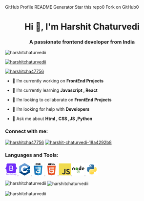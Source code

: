 GitHub Profile README Generator
Star this repo0
Fork on GitHub0
<h1 align="center">Hi 👋, I'm Harshit Chaturvedi</h1>
<h3 align="center">A passionate frontend developer from India</h3>

<p align="left"> <img src="https://komarev.com/ghpvc/?username=harshitchaturvedii&label=Profile%20views&color=0e75b6&style=flat" alt="harshitchaturvedii" /> </p>

<p align="left"> <a href="https://github.com/ryo-ma/github-profile-trophy"><img src="https://github-profile-trophy.vercel.app/?username=harshitchaturvedii" alt="harshitchaturvedii" /></a> </p>

<p align="left"> <a href="https://twitter.com/harshitcha47756" target="blank"><img src="https://img.shields.io/twitter/follow/harshitcha47756?logo=twitter&style=for-the-badge" alt="harshitcha47756" /></a> </p>

- 🔭 I’m currently working on **FrontEnd Projects**

- 🌱 I’m currently learning **Javascript , React**

- 👯 I’m looking to collaborate on **FrontEnd Projects**

- 🤝 I’m looking for help with **Developers**

- 💬 Ask me about **Html , CSS ,JS ,Python**

<h3 align="left">Connect with me:</h3>
<p align="left">
<a href="https://twitter.com/harshitcha47756" target="blank"><img align="center" src="https://raw.githubusercontent.com/rahuldkjain/github-profile-readme-generator/master/src/images/icons/Social/twitter.svg" alt="harshitcha47756" height="30" width="40" /></a>
<a href="https://linkedin.com/in/harshit-chaturvedi-18a4292b8" target="blank"><img align="center" src="https://raw.githubusercontent.com/rahuldkjain/github-profile-readme-generator/master/src/images/icons/Social/linked-in-alt.svg" alt="harshit-chaturvedi-18a4292b8" height="30" width="40" /></a>
</p>

<h3 align="left">Languages and Tools:</h3>
<p align="left"> <a href="https://getbootstrap.com" target="_blank" rel="noreferrer"> <img src="https://raw.githubusercontent.com/devicons/devicon/master/icons/bootstrap/bootstrap-plain-wordmark.svg" alt="bootstrap" width="40" height="40"/> </a> <a href="https://www.w3schools.com/cpp/" target="_blank" rel="noreferrer"> <img src="https://raw.githubusercontent.com/devicons/devicon/master/icons/cplusplus/cplusplus-original.svg" alt="cplusplus" width="40" height="40"/> </a> <a href="https://www.w3schools.com/css/" target="_blank" rel="noreferrer"> <img src="https://raw.githubusercontent.com/devicons/devicon/master/icons/css3/css3-original-wordmark.svg" alt="css3" width="40" height="40"/> </a> <a href="https://www.w3.org/html/" target="_blank" rel="noreferrer"> <img src="https://raw.githubusercontent.com/devicons/devicon/master/icons/html5/html5-original-wordmark.svg" alt="html5" width="40" height="40"/> </a> <a href="https://developer.mozilla.org/en-US/docs/Web/JavaScript" target="_blank" rel="noreferrer"> <img src="https://raw.githubusercontent.com/devicons/devicon/master/icons/javascript/javascript-original.svg" alt="javascript" width="40" height="40"/> </a> <a href="https://nodejs.org" target="_blank" rel="noreferrer"> <img src="https://raw.githubusercontent.com/devicons/devicon/master/icons/nodejs/nodejs-original-wordmark.svg" alt="nodejs" width="40" height="40"/> </a> <a href="https://www.python.org" target="_blank" rel="noreferrer"> <img src="https://raw.githubusercontent.com/devicons/devicon/master/icons/python/python-original.svg" alt="python" width="40" height="40"/> </a> </p>

<p><img align="left" src="https://github-readme-stats.vercel.app/api/top-langs?username=harshitchaturvedii&show_icons=true&locale=en&layout=compact" alt="harshitchaturvedii" /></p>

<p>&nbsp;<img align="center" src="https://github-readme-stats.vercel.app/api?username=harshitchaturvedii&show_icons=true&locale=en" alt="harshitchaturvedii" /></p>

<p><img align="center" src="https://github-readme-streak-stats.herokuapp.com/?user=harshitchaturvedii&" alt="harshitchaturvedii" /></p>



<!---
HarshitChaturvedii/HarshitChaturvedii is a ✨ special ✨ repository because its `README.md` (this file) appears on your GitHub profile.
You can click the Preview link to take a look at your changes.
--->
